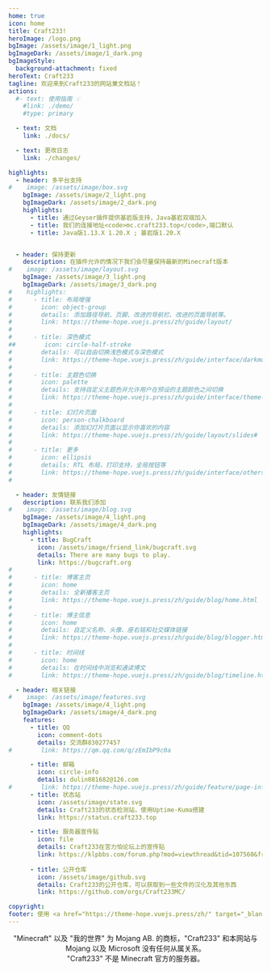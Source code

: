 ```yaml
---
home: true
icon: home
title: Craft233!
heroImage: /logo.png
bgImage: /assets/image/1_light.png
bgImageDark: /assets/image/1_dark.png
bgImageStyle:
  background-attachment: fixed
heroText: Craft233
tagline: 欢迎来到Craft233的网站兼文档站！
actions:
  #- text: 使用指南 💡
    #link: ./demo/
    #type: primary

  - text: 文档
    link: ./docs/

  - text: 更改日志
    link: ./changes/

highlights:
  - header: 多平台支持
#    image: /assets/image/box.svg
    bgImage: /assets/image/2_light.png
    bgImageDark: /assets/image/2_dark.png
    highlights:
      - title: 通过Geyser插件提供基岩版支持，Java基岩双端加入
      - title: 我们的连接地址<code>mc.craft233.top</code>,端口默认
      - title: Java版1.13.X 1.20.X ; 基岩版1.20.X


  - header: 保持更新
    description: 在插件允许的情况下我们会尽量保持最新的Minecraft版本
#    image: /assets/image/layout.svg
    bgImage: /assets/image/3_light.png
    bgImageDark: /assets/image/3_dark.png
#    highlights:
#      - title: 布局增强
#        icon: object-group
#        details: 添加路径导航、页脚、改进的导航栏、改进的页面导航等。
#        link: https://theme-hope.vuejs.press/zh/guide/layout/
#
#      - title: 深色模式
##        icon: circle-half-stroke
#        details: 可以自由切换浅色模式与深色模式
#        link: https://theme-hope.vuejs.press/zh/guide/interface/darkmode.html
#
#      - title: 主题色切换
#        icon: palette
#        details: 支持自定义主题色并允许用户在预设的主题颜色之间切换
#        link: https://theme-hope.vuejs.press/zh/guide/interface/theme-color.html#
#
#      - title: 幻灯片页面
#        icon: person-chalkboard
#        details: 添加幻灯片页面以显示你喜欢的内容
#        link: https://theme-hope.vuejs.press/zh/guide/layout/slides#
#
#      - title: 更多
#        icon: ellipsis
#        details: RTL 布局，打印支持，全局按钮等
#        link: https://theme-hope.vuejs.press/zh/guide/interface/others.html
#

  - header: 友情链接
    description: 联系我们添加
#    image: /assets/image/blog.svg
    bgImage: /assets/image/4_light.png
    bgImageDark: /assets/image/4_dark.png
    highlights:
      - title: BugCraft
        icon: /assets/image/friend_link/bugcraft.svg
        details: There are many bugs to play.
        link: https://bugcraft.org
#
#      - title: 博客主页
#        icon: home
#        details: 全新播客主页
#        link: https://theme-hope.vuejs.press/zh/guide/blog/home.html
#
#      - title: 博主信息
#        icon: home
#        details: 自定义名称、头像、座右铭和社交媒体链接
#        link: https://theme-hope.vuejs.press/zh/guide/blog/blogger.html
#
#      - title: 时间线
#        icon: home
#        details: 在时间线中浏览和通读博文
#        link: https://theme-hope.vuejs.press/zh/guide/blog/timeline.html

  - header: 相关链接
#    image: /assets/image/features.svg
    bgImage: /assets/image/4_light.png
    bgImageDark: /assets/image/4_dark.png
    features:
      - title: QQ
        icon: comment-dots
        details: 交流群830277457
#        link: https://qm.qq.com/q/zEmIbP9c0a

      - title: 邮箱
        icon: circle-info
        details: dulin081682@126.com
#        link: https://theme-hope.vuejs.press/zh/guide/feature/page-info.html
      - title: 状态站
        icon: /assets/image/state.svg
        details: Craft233的状态检测站，使用Uptime-Kuma搭建
        link: https://status.craft233.top

      - title: 服务器宣传贴
        icon: file
        details: Craft233在苦力怕论坛上的宣传贴
        link: https://klpbbs.com/forum.php?mod=viewthread&tid=107560&fromuid=549914
      
      - title: 公开仓库
        icon: /assets/image/github.svg
        details: Craft233的公开仓库，可以获取到一些文件的汉化及其他东西
        link: https://github.com/orgs/Craft233MC/

copyright: 
footer: 使用 <a href="https://theme-hope.vuejs.press/zh/" target="_blank">VuePress Theme Hope</a> 主题 | Copyleft© 2023 Craft233  <a href="https://icp.gov.moe/?keyword=20232336" target="_blank">萌ICP备20232336号</a>  
---
```

<center>"Minecraft" 以及 "我的世界" 为 Mojang AB. 的商标，"Craft233" 和本网站与 Mojang 以及 Microsoft 没有任何从属关系。</center>
<center>"Craft233" 不是 Minecraft 官方的服务器。</center>
<!-- 这是项目主页的案例。你可以在这里放置你的主体内容。-->

<!-- 想要使用此布局，你需要在页面 front matter 中设置 `home: true`。-->

<!-- 配置项的相关说明详见 [项目主页配置](https://theme-hope.vuejs.press/zh/guide/layout/home/)。-->
